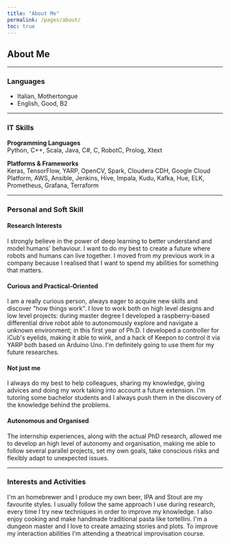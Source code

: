 ```yaml
---
title: "About Me"
permalink: /pages/about/
toc: true
---
```


## About Me

---

### Languages
- Italian, Mothertongue
- English, Good, B2

---

### IT Skills

**Programming Languages** <br>
Python, C++, Scala, Java, C#, C, RobotC, Prolog, Xtext

**Platforms & Frameworks** <br>
Keras, TensorFlow, YARP, OpenCV, Spark, Cloudera CDH, Google Cloud
Platform, AWS, Ansible, Jenkins, Hive, Impala, Kudu, Kafka, Hue, ELK, Prometheus, Grafana, Terraform

---

### Personal and Soft Skill

#### Research Interests
I strongly believe in the power of deep learning to better understand and model humans' behaviour. I want to do my best to create a future where robots and humans can live together. I moved from my previous work in a company because I realised that I want to spend my abilities for something that matters.

#### Curious and Practical-Oriented
I am a really curious person, always eager to acquire new skills and discover "how things work". I love to work both on high level designs and low level projects: during master degree I developed a raspberry-based differential drive robot able to autonomously explore and navigate a unknown environment; in this first year of Ph.D. I developed a controller for iCub's eyelids, making it able to wink, and a hack of Keepon to control it via YARP both based on Arduino Uno. I'm definitely going to use them for my future researches.

#### Not just me
I always do my best to help colleagues, sharing my knowledge, giving advices and doing my work taking into account a future extension. I'm  tutoring some bachelor students and I always push them in the discovery of the knowledge behind the problems.

#### Autonomous and Organised
The internship experiences, along with the actual PhD research, allowed me to develop an high level of autonomy and organisation, making me able to follow several parallel projects, set my own goals, take conscious risks and flexibly adapt to unexpected issues.

---

### Interests and Activities
I'm an homebrewer and I produce my own beer, IPA and Stout are my favourite styles. I usually follow the same approach I use during research, every time I try new techniques in order to improve my knowledge. I also enjoy cooking and make  handmade traditional pasta like tortellini. I'm a dungeon master and I love to create amazing stories and plots. To improve my interaction abilities I'm attending a theatrical improvisation course. 
 